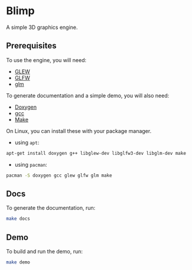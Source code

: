 # Blimp
A simple 3D graphics engine.

## Prerequisites
To use the engine, you will need:  

- [GLEW](http://glew.sourceforge.net/)  
- [GLFW](http://www.glfw.org/)  
- [glm](https://github.com/g-truc/glm)  

To generate documentation and a simple demo, you will also need:  

- [Doxygen](https://www.doxygen.nl/)  
- [gcc](https://gcc.gnu.org/)  
- [Make](https://www.gnu.org/software/make/)  

On Linux, you can install these with your package manager.  

- using `apt`:  
```bash
apt-get install doxygen g++ libglew-dev libglfw3-dev libglm-dev make
```  

- using `pacman`:  
```bash
pacman -S doxygen gcc glew glfw glm make
```

## Docs
To generate the documentation, run:
```bash
make docs
```

## Demo
To build and run the demo, run:
```bash
make demo
```
